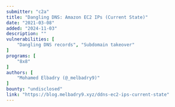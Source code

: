 ```yaml
---
submitter: "c2a"
title: "Dangling DNS: Amazon EC2 IPs (Current State)"
date: "2021-03-08"
added: "2024-11-03"
description: ""
vulnerabilities: [
    "Dangling DNS records", "Subdomain takeover"
]
programs: [
    "8x8"
]
authors: [
    "Mohamed Elbadry (@_melbadry9)"
]
bounty: "undisclosed"
link: "https://blog.melbadry9.xyz/ddns-ec2-ips-current-state"
---
```





